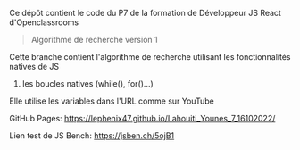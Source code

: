 Ce dépôt contient le code du P7 de la formation de Développeur JS React d'Openclassrooms

> Algorithme de recherche version 1

Cette branche contient l'algorithme de recherche utilisant les fonctionnalités natives de JS

1. les boucles natives (while(), for()...)

Elle utilise les variables dans l'URL comme sur YouTube

GitHub Pages: https://lephenix47.github.io/Lahouiti_Younes_7_16102022/

Lien test de JS Bench: https://jsben.ch/5ojB1
